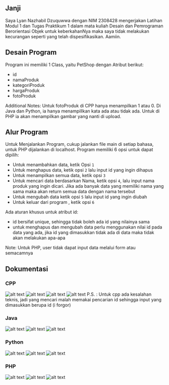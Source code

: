 ## Janji

Saya Lyan Nazhabil Dzuquwwa dengan NIM 2308428 mengerjakan Latihan Modul 1 dan Tugas Praktikum 1 dalam mata kuliah Desain dan Pemrograman Berorientasi Objek untuk keberkahanNya maka saya tidak melakukan kecurangan seperti yang telah dispesifikasikan. Aamiin.

## Desain Program

Program ini memiliki 1 Class, yaitu PetShop dengan Atribut berikut:
- id
- namaProduk
- kategoriProduk
- hargaProduk
- fotoProduk

Additional Notes: Untuk fotoProduk di CPP hanya menampilkan 1 atau 0. Di Java dan Python, ia hanya menampillkan kata ada atau tidak ada. Untuk di PHP ia akan menampilkan gambar yang nanti di upload.

## Alur Program

Untuk Menjalankan Program, cukup jalankan file main di setiap bahasa, untuk PHP dijalankan di localhost. Program memiliki 6 opsi untuk dapat dipilih:
- Untuk menambahkan data, ketik Opsi `1`
- Untuk menghapus data, ketik opsi `2` lalu input id yang ingin dihapus
- Untuk menampilkan semua data, ketik opsi `3`
- Untuk mencari data berdasarkan Nama, ketik opsi `4`, lalu input nama produk yang ingin dicari. Jika ada banyak data yang memiliki nama yang sama maka akan return semua data dengan nama tersebut
- Untuk mengubah data ketik opsi `5` lalu input id yang ingin diubah
- Untuk keluar dari program , ketik opsi `6`

Ada aturan khusus untuk atribut id:
- id bersifat unique, sehingga tidak boleh ada id yang nilainya sama
- untuk menghapus dan mengubah data perlu menggunakan nilai id pada data yang ada, jika id yang dimasukkan tidak ada di data maka tidak akan melakukan apa-apa

Note: Untuk PHP, user tidak dapat input data melalui form atau semacamnya


## Dokumentasi

### CPP
![alt text](Images/image.png)
![alt text](Images/image2.jpg)
![alt text](Images/image3.jpg)
![alt text](Images/image4.jpg)
P.S. : Untuk cpp ada kesalahan teknis, jadi yang mencari malah memakai pencarian id sehingga input yang dimasukkan berupa id (i forgor)

### Java
![alt text](Images/imagejava1.jpg)
![alt text](Images/imagejava2.jpg)
![alt text](Images/imagejava3.jpg)

### Python
![alt text](Images/imagepython1.jpg)
![alt text](Images/imagepython2.jpg)
![alt text](Images/imagepython3.jpg)

### PHP
![alt text](Images/imagephp1.png)
![alt text](Images/imagephp2.png)
![alt text](Images/imagephp3.png)